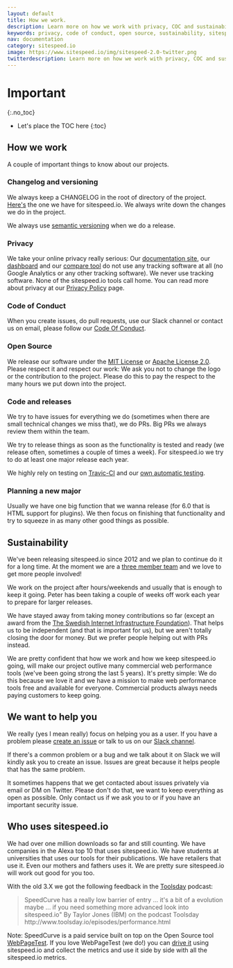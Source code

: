 ```yaml
---
layout: default
title: How we work.
description: Learn more on how we work with privacy, COC and sustainability.
keywords: privacy, code of conduct, open source, sustainability, sitespeed.io
nav: documentation
category: sitespeed.io
image: https://www.sitespeed.io/img/sitespeed-2.0-twitter.png
twitterdescription: Learn more on how we work with privacy, COC and sustainability.
---
```


# Important
{:.no_toc}

* Let's place the TOC here
{:toc}

## How we work
A couple of important things to know about our projects.

### Changelog and versioning
We always keep a CHANGELOG in the root of directory of the project. [Here's](https://github.com/sitespeedio/sitespeed.io/blob/master/CHANGELOG.md) the one we have for sitespeed.io. We always write down the changes we do in the project.

We always use [semantic versioning](http://semver.org/) when we do a release.

### Privacy
We take your online privacy really serious: Our [documentation site](https://www.sitespeed.io/), our [dashboard](https://dashboard.sitespeed.io) and our [compare tool](https://compare.sitespeed.io) do not use any tracking software at all (no Google Analytics or any other tracking software). We never use tracking software. None of the sitespeed.io tools call home. You can read more about privacy at our [Privacy Policy](../privacy-policy/) page.

### Code of Conduct
When you create issues, do pull requests, use our Slack channel or contact us on email, please follow our [Code Of Conduct](https://github.com/sitespeedio/sitespeed.io/blob/master/CODE_OF_CONDUCT.md).

### Open Source
We release our software under the [MIT License](https://github.com/sitespeedio/sitespeed.io/blob/master/LICENSE) or [Apache License 2.0](https://github.com/sitespeedio/browsertime/blob/master/LICENSE). Please respect it and respect our work: We ask you not to change the logo or the contribution to the project. Please do this to pay the respect to the many hours we put down into the project.

### Code and releases
We try to have issues for everything we do (sometimes when there are small technical changes we miss that), we do PRs. Big PRs we always review them within the team.

We try to release things as soon as the functionality is tested and ready (we release often, sometimes a couple of times a week). For sitespeed.io we try to do at least one major release each year.

We highly rely on testing on [Travic-CI](https://travis-ci.org/) and our [own automatic testing](https://www.sitespeed.io/releasing-with-confidence/).

### Planning a new major
Usually we have one big function that we wanna release (for 6.0 that is HTML support for plugins). We then focus on finishing that functionality and try to squeeze in as many other good things as possible.

## Sustainability
We've been releasing sitespeed.io since 2012 and we plan to continue do it for a long time. At the moment we are a [three member team](../aboutus/) and we love to get more people involved!

We work on the project after hours/weekends and usually that is enough to keep it going. Peter has been taking a couple of weeks off work each year to prepare for larger releases.

We have stayed away from taking money contributions so far (except an award from the [The Swedish Internet Infrastructure Foundation](https://www.iis.se/english/about-iis/)). That helps us to be independent (and that is important for us), but we aren't totally closing the door for money. But we prefer people helping out with PRs instead.

We are pretty confident that how we work and how we keep sitespeed.io going, will make our project outlive many commercial web performance tools (we've been going strong the last 5 years). It's pretty simple: We do this because we love it and we have a mission to make web performance tools free and available for everyone. Commercial products always needs paying customers to keep going.

## We want to help you
We really (yes I mean really) focus on helping you as a user. If you have a problem please [create an issue](https://github.com/sitespeedio/sitespeed.io/issues/new) or talk to us on our [Slack channel](https://sitespeedio.herokuapp.com/).

If there's a common problem or a bug and we talk about it on Slack we will kindly ask you to create an issue. Issues are great because it helps people that has the same problem.

It sometimes happens that we get contacted about issues privately via email or DM on Twitter. Please don't do that, we want to keep everything as open as possible. Only contact us if we ask you to or if you have an important security issue.

## Who uses sitespeed.io

We had over one million downloads so far and still counting. We have companies in the Alexa top 10 that uses sitespeed.io. We have students at universities that uses our tools for their publications. We have retailers that use it. Even our mothers and fathers uses it. We are pretty sure sitespeed.io will work out good for you too.

With the old 3.X we got the following feedback in the [Toolsday](http://www.toolsday.io/) podcast:

<blockquote cite="http://www.toolsday.io/episodes/performance.html">
SpeedCurve has a really low barrier of entry ... it's a bit of a evolution maybe ... if you need something more advanced look into sitespeed.io"
 <span>By Taylor Jones (IBM) on the podcast Toolsday http://www.toolsday.io/episodes/performance.html</span>
</blockquote>

Note: SpeedCurve is a paid service built on top on the Open Source tool  [WebPageTest](http://www.webpagetest.org/). If you love WebPageTest (we do!) you can [drive it](../documentation/sitespeed.io/webpagetest/) using sitespeed.io and collect the metrics and use it side by side with all the sitespeed.io metrics.

